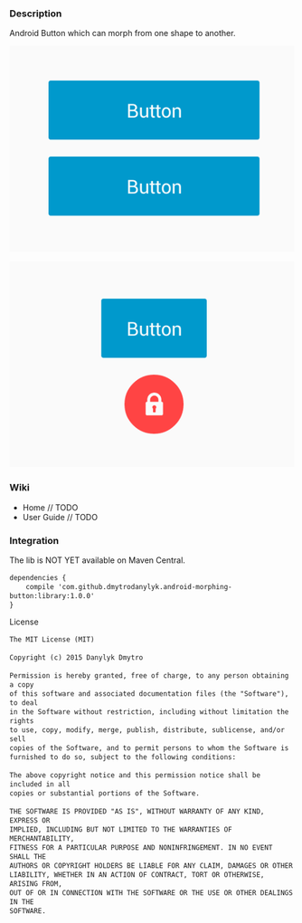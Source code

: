 ### Description

Android Button which can morph from one shape to another.

![](screenshots/intro1.gif)

![](screenshots/intro2.gif)

### Wiki

- Home // TODO
- User Guide // TODO

### Integration

The lib is NOT YET available on Maven Central.

```
dependencies {
    compile 'com.github.dmytrodanylyk.android-morphing-button:library:1.0.0'
}
```

License

```
The MIT License (MIT)

Copyright (c) 2015 Danylyk Dmytro

Permission is hereby granted, free of charge, to any person obtaining a copy
of this software and associated documentation files (the "Software"), to deal
in the Software without restriction, including without limitation the rights
to use, copy, modify, merge, publish, distribute, sublicense, and/or sell
copies of the Software, and to permit persons to whom the Software is
furnished to do so, subject to the following conditions:

The above copyright notice and this permission notice shall be included in all
copies or substantial portions of the Software.

THE SOFTWARE IS PROVIDED "AS IS", WITHOUT WARRANTY OF ANY KIND, EXPRESS OR
IMPLIED, INCLUDING BUT NOT LIMITED TO THE WARRANTIES OF MERCHANTABILITY,
FITNESS FOR A PARTICULAR PURPOSE AND NONINFRINGEMENT. IN NO EVENT SHALL THE
AUTHORS OR COPYRIGHT HOLDERS BE LIABLE FOR ANY CLAIM, DAMAGES OR OTHER
LIABILITY, WHETHER IN AN ACTION OF CONTRACT, TORT OR OTHERWISE, ARISING FROM,
OUT OF OR IN CONNECTION WITH THE SOFTWARE OR THE USE OR OTHER DEALINGS IN THE
SOFTWARE.
```